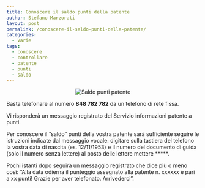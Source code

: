 ```yaml
---
title: Conoscere il saldo punti della patente
author: Stefano Marzorati
layout: post
permalink: /conoscere-il-saldo-punti-della-patente/
categories:
  - Varie
tags:
  - conoscere
  - controllare
  - patente
  - punti
  - saldo
---
```

<center><img src="https://farm2.staticflickr.com/1841/42802819380_612dd9bfb8_o.jpg" alt="Saldo punti patente"></center>   

Basta telefonare al numero **848 782 782** da un telefono di rete fissa.   

Vi risponderà un messaggio registrato del Servizio informazioni patente a punti.   

Per conoscere il &#8220;saldo&#8221; punti della vostra patente sarà sufficiente seguire le istruzioni indicate dal messaggio vocale: digitare sulla tastiera del telefono la vostra data di nascita (es. 12/11/1953) e il numero del documento di guida (solo il numero senza lettere) al posto delle lettere mettere *****.   

Pochi istanti dopo seguirà un messaggio registrato che dice più o meno così: &#8220;Alla data odierna il punteggio assegnato alla patente n. xxxxxx è pari a xx punti! Grazie per aver telefonato. Arrivederci&#8221;.